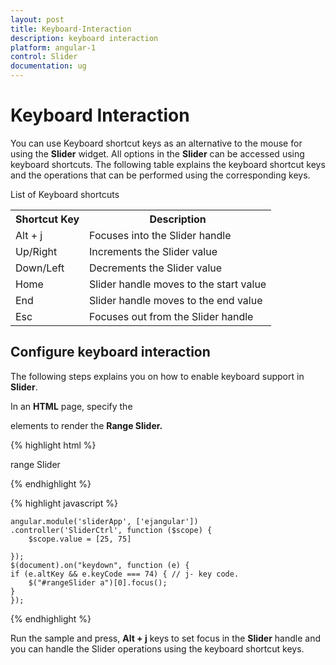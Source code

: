 ```yaml
---
layout: post
title: Keyboard-Interaction
description: keyboard interaction
platform: angular-1
control: Slider
documentation: ug
---
```


# Keyboard Interaction

You can use Keyboard shortcut keys as an alternative to the mouse for using the **Slider** widget. All options in the **Slider** can be accessed using keyboard shortcuts. The following table explains the keyboard shortcut keys and the operations that can be performed using the corresponding keys.

List of Keyboard shortcuts

<table>
<tr>
<th>
Shortcut Key</th><th>
Description</th></tr>
<tr>
<td>
Alt + j	</td><td>
Focuses into the Slider handle</td></tr>
<tr>
<td>
Up/Right</td><td>
Increments the Slider value</td></tr>
<tr>
<td>
Down/Left</td><td>
Decrements the Slider value</td></tr>
<tr>
<td>
Home</td><td>
Slider handle moves to the start value </td></tr>
<tr>
<td>
End</td><td>
Slider handle moves to the end value</td></tr>
<tr>
<td>
Esc</td><td>
Focuses out from the Slider handle</td></tr>
</table>


## Configure keyboard interaction

The following steps explains you on how to enable keyboard support in **Slider**.

In an **HTML** page, specify the **<div>** elements to render the **Range Slider.**



{% highlight html %}

<div class="txt">range Slider</div>
<div id="rangeSlider" ej-slider e-slidertype="Range" e-values="value"></div>

{% endhighlight %}

{% highlight javascript %}

    angular.module('sliderApp', ['ejangular'])
    .controller('SliderCtrl', function ($scope) {
        $scope.value = [25, 75]

    });
    $(document).on("keydown", function (e) {
    if (e.altKey && e.keyCode === 74) { // j- key code.
        $("#rangeSlider a")[0].focus();
    }
    });

{% endhighlight %}

Run the sample and press, **Alt + j** keys to set focus in the **Slider** handle and you can handle the Slider operations using the keyboard shortcut keys.

